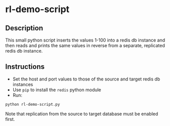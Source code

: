 # rl-demo-script

## Description
This small python script inserts the values 1-100 into a redis db instance and then reads and prints the same values in reverse from a separate, replicated redis db instance. 

## Instructions
- Set the host and port values to those of the source and target redis db instances
- Use `pip` to install the `redis` python module 
- Run:
```
python rl-demo-script.py
```
Note that replication from the source to target database must be enabled first. 